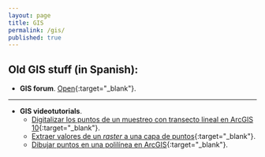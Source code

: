 ```yaml
---
layout: page
title: GIS
permalink: /gis/
published: true
---
```


## Old GIS stuff (in Spanish):

- **GIS forum**. [Open](http://foro-gis.115.s1.nabble.com/){:target="_blank"}.

----

- **GIS videotutorials**.
  - [Digitalizar los puntos de un muestreo con transecto lineal en ArcGIS 10](https://youtu.be/F1yoB4Di2Zc){:target="_blank"}.
  - [Extraer valores de un _raster_ a una capa de puntos](https://youtu.be/mY5vX6ZR2ok){:target="_blank"}.
  - [Dibujar puntos en una polilínea en ArcGIS](https://youtu.be/godlLiyNucg){:target="_blank"}.
